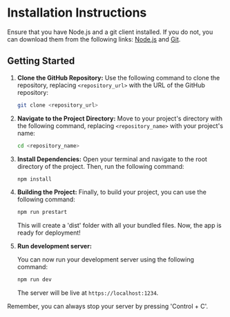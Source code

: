 # Installation Instructions

Ensure that you have Node.js and a git client installed. If you do not, you can download them from the following links: [Node.js](https://nodejs.org/en/download/) and [Git](https://git-scm.com/downloads).

## Getting Started

1. **Clone the GitHub Repository:**
   Use the following command to clone the repository, replacing `<repository_url>` with the URL of the GitHub repository:

   ```bash
   git clone <repository_url>
   ```

2. **Navigate to the Project Directory:**
   Move to your project's directory with the following command, replacing `<repository_name>` with your project's name:

   ```bash
   cd <repository_name>
   ```

3. **Install Dependencies:**
   Open your terminal and navigate to the root directory of the project. Then, run the following command:

   ```bash
   npm install
   ```
4. **Building the Project:**
   Finally, to build your project, you can use the following command:

   ```bash
   npm run prestart
   ```

   This will create a 'dist' folder with all your bundled files. Now, the app is ready for deployment!

5. **Run development server:**

   You can now run your development server using the following command:

   ```bash
   npm run dev
   ```

   The server will be live at `https://localhost:1234`.

Remember, you can always stop your server by pressing 'Control + C'.
